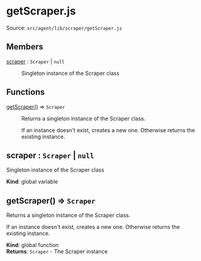 # getScraper.js

Source: `src/agent/lib/scraper/getScraper.js`

## Members

<dl>
<dt><a href="#scraper">scraper</a> : <code>Scraper</code> | <code>null</code></dt>
<dd><p>Singleton instance of the Scraper class</p>
</dd>
</dl>

## Functions

<dl>
<dt><a href="#getScraper">getScraper()</a> ⇒ <code>Scraper</code></dt>
<dd><p>Returns a singleton instance of the Scraper class.</p>
<p>If an instance doesn&#39;t exist, creates a new one. Otherwise returns the existing instance.</p>
</dd>
</dl>

<a name="scraper"></a>

## scraper : <code>Scraper</code> \| <code>null</code>
Singleton instance of the Scraper class

**Kind**: global variable  
<a name="getScraper"></a>

## getScraper() ⇒ <code>Scraper</code>
Returns a singleton instance of the Scraper class.

If an instance doesn't exist, creates a new one. Otherwise returns the existing instance.

**Kind**: global function  
**Returns**: <code>Scraper</code> - The Scraper instance  
